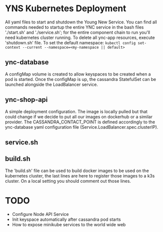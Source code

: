 # YNS Kubernetes Deployment

All yaml files to start and shutdown the Young New Service.
You can find all commands needed to startup the entire YNC service in the bash files './start.sh' and './service.sh'; for the entire component chain to run you'll need kubernetes cluster running. To delete all ync-app resources, execute 'shutdown.sh' file.
To set the default namespace: `kubectl config set-context --current --namespace=<my-namespace || default>`

## ync-database

A configMap volume is created to allow keyspaces to be created when a pod is started. Once the configMap is up, the cassandra StatefulSet can be launched alongside the LoadBalancer service.

## ync-shop-api

A simple deployment configuration. The image is locally pulled but that could change if we decide to put all our images on dockerhub or a similar provider. The CASSANDRA_CONTACT_POINT is defined accordingly to the ync-database yaml configuration file (Service.LoadBalancer.spec.clusterIP).

## service.sh

## build.sh

The 'build.sh' file can be used to build docker images to be used on the kubernetes cluster, the last lines are here to register those images to a k3s cluster. On a local setting you should comment out those lines.


# TODO

- Configure Node API Service
- Init keyspace automatically after cassandra pod starts
- How to expose minikube services to the world wide web 

